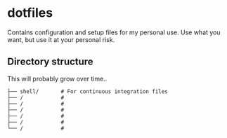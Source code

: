 # dotfiles
Contains configuration and setup files for my personal use. Use what you want, but use it at your personal risk.

## Directory structure

This will probably grow over time..

```
├── shell/       # For continuous integration files
├── /            #
├── /            #
├── /            #
├── /            #
├── /            #
└── /            #
```